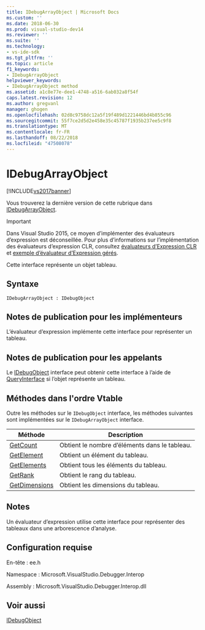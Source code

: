 ```yaml
---
title: IDebugArrayObject | Microsoft Docs
ms.custom: ''
ms.date: 2018-06-30
ms.prod: visual-studio-dev14
ms.reviewer: ''
ms.suite: ''
ms.technology:
- vs-ide-sdk
ms.tgt_pltfrm: ''
ms.topic: article
f1_keywords:
- IDebugArrayObject
helpviewer_keywords:
- IDebugArrayObject method
ms.assetid: a1c8e77e-dee1-4748-a516-6ab032a8f54f
caps.latest.revision: 12
ms.author: gregvanl
manager: ghogen
ms.openlocfilehash: 02d8c9758dc12a5f19f489d1221446bd4b855c96
ms.sourcegitcommit: 55f7ce2d5d2e458e35c45787f1935b237ee5c9f8
ms.translationtype: MT
ms.contentlocale: fr-FR
ms.lasthandoff: 08/22/2018
ms.locfileid: "47508078"
---
```

# <a name="idebugarrayobject"></a>IDebugArrayObject
[!INCLUDE[vs2017banner](../../../includes/vs2017banner.md)]

Vous trouverez la dernière version de cette rubrique dans [IDebugArrayObject](https://docs.microsoft.com/visualstudio/extensibility/debugger/reference/idebugarrayobject).  
  
> [!IMPORTANT]
>  Dans Visual Studio 2015, ce moyen d’implémenter des évaluateurs d’expression est déconseillée. Pour plus d’informations sur l’implémentation des évaluateurs d’expression CLR, consultez [évaluateurs d’Expression CLR](https://github.com/Microsoft/ConcordExtensibilitySamples/wiki/CLR-Expression-Evaluators) et [exemple d’évaluateur d’Expression gérés](https://github.com/Microsoft/ConcordExtensibilitySamples/wiki/Managed-Expression-Evaluator-Sample).  
  
 Cette interface représente un objet tableau.  
  
## <a name="syntax"></a>Syntaxe  
  
```  
IDebugArrayObject : IDebugObject  
```  
  
## <a name="notes-for-implementers"></a>Notes de publication pour les implémenteurs  
 L’évaluateur d’expression implémente cette interface pour représenter un tableau.  
  
## <a name="notes-for-callers"></a>Notes de publication pour les appelants  
 Le [IDebugObject](../../../extensibility/debugger/reference/idebugobject.md) interface peut obtenir cette interface à l’aide de [QueryInterface](http://msdn.microsoft.com/library/62fce95e-aafa-4187-b50b-e6611b74c3b3) si l’objet représente un tableau.  
  
## <a name="methods-in-vtable-order"></a>Méthodes dans l'ordre Vtable  
 Outre les méthodes sur le `IDebugObject` interface, les méthodes suivantes sont implémentées sur le `IDebugArrayObject` interface.  
  
|Méthode|Description|  
|------------|-----------------|  
|[GetCount](../../../extensibility/debugger/reference/idebugarrayobject-getcount.md)|Obtient le nombre d’éléments dans le tableau.|  
|[GetElement](../../../extensibility/debugger/reference/idebugarrayobject-getelement.md)|Obtient un élément du tableau.|  
|[GetElements](../../../extensibility/debugger/reference/idebugarrayobject-getelements.md)|Obtient tous les éléments du tableau.|  
|[GetRank](../../../extensibility/debugger/reference/idebugarrayobject-getrank.md)|Obtient le rang du tableau.|  
|[GetDimensions](../../../extensibility/debugger/reference/idebugarrayobject-getdimensions.md)|Obtient les dimensions du tableau.|  
  
## <a name="remarks"></a>Notes  
 Un évaluateur d’expression utilise cette interface pour représenter des tableaux dans une arborescence d’analyse.  
  
## <a name="requirements"></a>Configuration requise  
 En-tête : ee.h  
  
 Namespace : Microsoft.VisualStudio.Debugger.Interop  
  
 Assembly : Microsoft.VisualStudio.Debugger.Interop.dll  
  
## <a name="see-also"></a>Voir aussi  
 [IDebugObject](../../../extensibility/debugger/reference/idebugobject.md)

